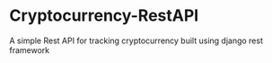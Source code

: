 # Cryptocurrency-RestAPI

A simple Rest API for tracking cryptocurrency built using django rest framework
